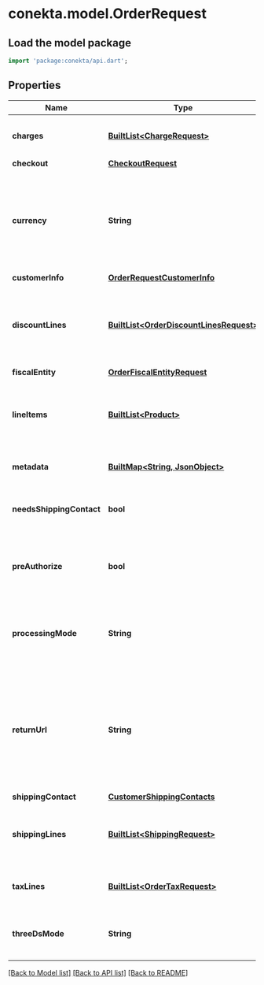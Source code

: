 # conekta.model.OrderRequest

## Load the model package
```dart
import 'package:conekta/api.dart';
```

## Properties
Name | Type | Description | Notes
------------ | ------------- | ------------- | -------------
**charges** | [**BuiltList&lt;ChargeRequest&gt;**](ChargeRequest.md) | List of [charges](https://developers.conekta.com/v2.2.0/reference/orderscreatecharge) that are applied to the order | [optional] 
**checkout** | [**CheckoutRequest**](CheckoutRequest.md) |  | [optional] 
**currency** | **String** | Currency with which the payment will be made. It uses the 3-letter code of the [International Standard ISO 4217.](https://es.wikipedia.org/wiki/ISO_4217) | 
**customerInfo** | [**OrderRequestCustomerInfo**](OrderRequestCustomerInfo.md) |  | 
**discountLines** | [**BuiltList&lt;OrderDiscountLinesRequest&gt;**](OrderDiscountLinesRequest.md) | List of [discounts](https://developers.conekta.com/v2.2.0/reference/orderscreatediscountline) that are applied to the order. You must have at least one discount. | [optional] 
**fiscalEntity** | [**OrderFiscalEntityRequest**](OrderFiscalEntityRequest.md) |  | [optional] 
**lineItems** | [**BuiltList&lt;Product&gt;**](Product.md) | List of [products](https://developers.conekta.com/v2.2.0/reference/orderscreateproduct) that are sold in the order. You must have at least one product. | 
**metadata** | [**BuiltMap&lt;String, JsonObject&gt;**](JsonObject.md) | Metadata associated with the order | [optional] 
**needsShippingContact** | **bool** | Allows you to fill out the shipping information at checkout | [optional] 
**preAuthorize** | **bool** | Indicates whether the order charges must be preauthorized | [optional] [default to false]
**processingMode** | **String** | Indicates the processing mode for the order, either ecommerce, recurrent or validation. | [optional] 
**returnUrl** | **String** | Indicates the redirection callback upon completion of the 3DS2 flow. Do not use this parameter if your order has a checkout parameter | [optional] 
**shippingContact** | [**CustomerShippingContacts**](CustomerShippingContacts.md) |  | [optional] 
**shippingLines** | [**BuiltList&lt;ShippingRequest&gt;**](ShippingRequest.md) | List of [shipping costs](https://developers.conekta.com/v2.2.0/reference/orderscreateshipping). If the online store offers digital products. | [optional] 
**taxLines** | [**BuiltList&lt;OrderTaxRequest&gt;**](OrderTaxRequest.md) | List of [taxes](https://developers.conekta.com/v2.2.0/reference/orderscreatetaxes) that are applied to the order. | [optional] 
**threeDsMode** | **String** | Indicates the 3DS2 mode for the order, either smart or strict. | [optional] 

[[Back to Model list]](../README.md#documentation-for-models) [[Back to API list]](../README.md#documentation-for-api-endpoints) [[Back to README]](../README.md)


